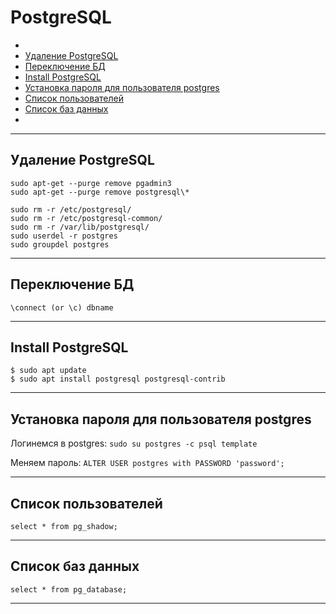 # PostgreSQL

- [](#)
- [Удаление PostgreSQL](#Удаление-PostgreSQL)
- [Переключение БД](#Переключение-БД)
- [Install PostgreSQL](#Install-PostgreSQL)
- [Установка пароля для пользователя postgres](#Установка-пароля-для-пользователя-postgres)
- [Список пользователей](#Список-пользователей)
- [Список баз данных](#Список-баз-данных)
- [](#)

---

## Удаление PostgreSQL
```
sudo apt-get --purge remove pgadmin3
sudo apt-get --purge remove postgresql\*

sudo rm -r /etc/postgresql/
sudo rm -r /etc/postgresql-common/
sudo rm -r /var/lib/postgresql/
sudo userdel -r postgres
sudo groupdel postgres
```

---

## Переключение БД
```
\connect (or \c) dbname
```

---

## Install PostgreSQL
```
$ sudo apt update
$ sudo apt install postgresql postgresql-contrib
```

---

## Установка пароля для пользователя postgres
Логинемся в postgres:
```sudo su postgres -c psql template```

Меняем пароль:
```ALTER USER postgres with PASSWORD 'password';```

---

## Список пользователей
```
select * from pg_shadow;
```

---

   
## Список баз данных
```
select * from pg_database;
```

---